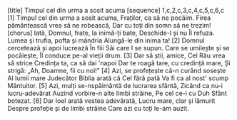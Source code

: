 [title] Timpul cel din urma a sosit acuma
[sequence] 1,c,2,c,3,c,4,c,5,c,6,c
[1]
Timpul cel din urma a sosit acuma,
Fraților, ca să ne pocăim.
Firea pământească vrea să ne robească,
Dar cu toți din somn să ne trezim!
[chorus]
Iată, Domnul, frate, la inimă-ți bate,
Deschide-I și nu Îl refuza.
Lumea și trufia, pofta și mândria
Alungă-le din inima ta!
[2]
Domnul cercetează și apoi lucrează
În fiii Săi care I se supun.
Care se umilește și se pocăiește,
Îl conduce pe-al vieții drum.
[3]
Dar să știi, amice, Cel Rău vrea să strice
Credința ta, ca să dai 'napoi
Dar te roagă tare, cu credință mare,
Și strigă: „Ah, Doamne, fii cu noi!”
[4]
Azi, se profețește că-n curând sosește
Al lumii mare Judecător
Biblia arată că Cel fără pată
Va fi ca al nost' scump Mântuitor.
[5]
Azi, mulți se-nspăimântă de lucrarea sfântă,
Zicând ca nu-i lucru-adevărat
Auzind vorbire-n alte limbi străine,
Pe cel ce-i cu Duh Sfânt botezat.
[6]
Dar Ioel arată vestea adevărată,
Lucru mare, clar și lămurit
Despre profeție și de limbi străine
Care azi cu toți le-am auzit.

